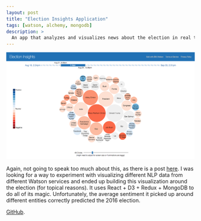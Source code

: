 ```yaml
---
layout: post
title: "Election Insights Application"
tags: [watson, alchemy, mongodb]
description: >
  An app that analyzes and visualizes news about the election in real time.
---
```


![election insights](/assets/images/post-images/election-insights/app.png)

Again, not going to speak too much about this, as there is a post
[here](/election-insights). I was looking for a way to experiment with
visualizing different NLP data from different Watson services and ended up
building this visualization around the election (for topical reasons). It uses
React + D3 + Redux + MongoDB to do all of its magic. Unfortunately, the average
sentiment it picked up around different entities correctly predicted the 2016
election.

[GitHub](https://github.com/IBM-Bluemix/election-insights).
